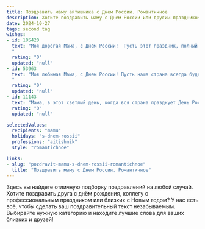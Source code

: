 ```yaml
---
title: Поздравить маму айтишника с Днем России. Романтичное
description: Хотите поздравить маму с Днем России или другим праздником? Наш ИИ создаст незабываемое поздравление, а вы обязательно выделитесь среди других.  
date: 2024-10-27
tags: second tag
wishes:
- id: 105420
  text: "Моя дорогая Мама, с Днём России!  Пусть этот праздник, полный света и гордости за нашу Родину, станет символом нашей сильной и нежной связи.  Ты – моя опора, мой тыл, мой вдохновитель,  и  любовь к тебе – это самая мощная программа,  работающая в моей системе,  дающая мне силы и тепло,  даже когда кажется, что сложнейший код жизни  дает сбой.  Пусть счастье твое будет безграничным, как просторы нашей страны, а любовь – вечной, как история России.  Я тебя безумно люблю!
  "
  rating: "0"
  updated: "null"
- id: 53963
  text: "Моя любимая Мама, с Днем России! Пусть наша страна всегда будет сильной и свободной, а ты, моя самая родная, -  счастливой и любимой.  Несмотря на то, что моя работа в IT иногда забирает меня в мир цифровых технологий, ты всегда остаешься моим самым светлым и важным ориентиром.  С праздником!
  "
  rating: "0"
  updated: "null"
- id: 11143
  text: "Мама, в этот светлый день, когда вся страна празднует День России, я хочу поздравить тебя с этим великим праздником. Ты всегда была для меня примером силы, любви и мудрости. Как айтишник, я ценю твою поддержку и понимание в моих технических странствиях. Пусть каждый день приносит тебе радость и здоровье, а наши сердца связаны не только цифровыми сетями, но и самыми теплыми чувствами. С Днем России, мама! Ты – моя Россия, моя опора и любовь."
  rating: "0"
  updated: "null"

selectedValues:
  recipients: "mamu"
  holidays: "s-dnem-rossii"
  professions: "aitishnik"
  style: "romantichnoe"

links:
- slug: "pozdravit-mamu-s-dnem-rossii-romantichnoe"
  title: "Поздравить маму с Днем России. Романтичное"
---
```


Здесь вы найдете отличную подборку поздравлений на любой случай.
Хотите поздравить друга с днём рождения, коллегу с профессиональным праздником или близких с Новым годом? У нас есть всё, чтобы сделать ваш поздравительный текст незабываемым. Выбирайте нужную категорию и находите лучшие слова для ваших близких и друзей!
